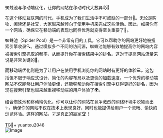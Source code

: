 蜘蛛池与移动端优化，让你的网站在移动时代大放异彩👀

在这个移动互联网的时代，手机成为了我们生活中不可或缺的一部分📱。无论是购物、阅读还是社交，大家越来越倾向于使用手机来完成这些活动。因此，如果你有一个网站，确保它在移动端的表现也同样优秀就变得至关重要了🌟。

蜘蛛池（Spider Pool）是一个非常有用的工具，它可以帮助你的网站更好地被搜索引擎收录🔍。通过模拟多个不同的访问源，蜘蛛池能够有效地提高你的网站内容被搜索引擎抓取的频率，从而提升你在搜索结果中的排名。这对于提高网站流量来说是非常关键的🚀。

而移动端优化则是为了让用户在使用手机浏览你的网站时有更好的体验💻。这包括但不限于响应式设计、简化的内容布局以及更快的加载速度。一个优秀的移动端网站不仅能够让用户体验更佳，还能够帮助你在搜索引擎中获得更好的排名，因为现在搜索引擎也越来越重视移动端的用户体验了🌍。

结合蜘蛛池和移动端优化，你可以让你的网站在竞争激烈的网络环境中脱颖而出✨。确保你的网站不仅在技术上表现良好，同时也能提供给用户一个流畅、愉快的浏览体验。这样的网站，才是真正的赢家🏆！

TG💪+ yuantou2048  
![Image](https://github.com/user-attachments/assets/42a5a4a5-fea9-4a1d-8aa0-73e57e430cca)